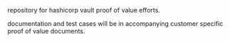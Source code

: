 repository for hashicorp vault proof of value efforts.

documentation and test cases will be in accompanying customer specific proof of value documents.



